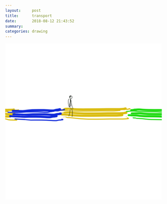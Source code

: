 ```yaml
---
layout:     post
title:      transport
date:       2018-08-12 21:43:52
summary:    
categories: drawing
---
```

![transport](/images/diary/transport.png ".")
